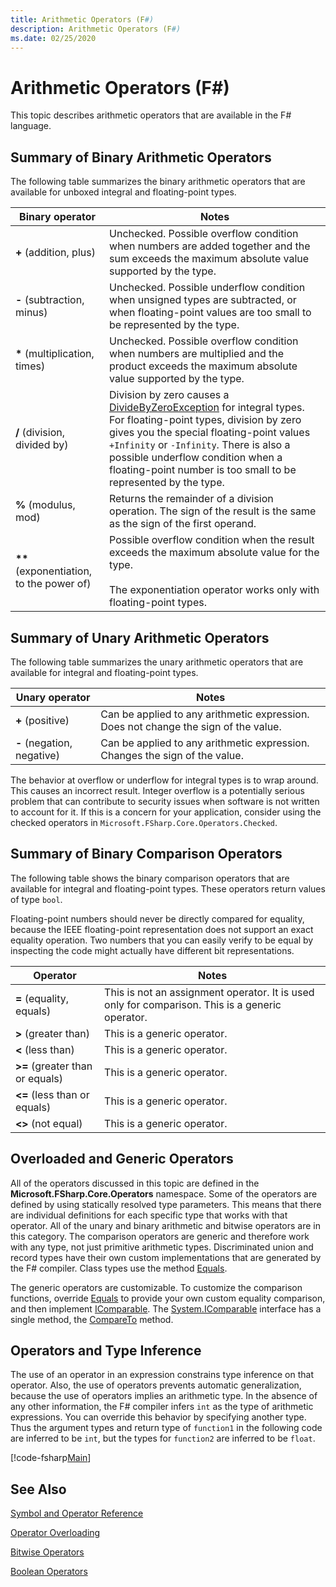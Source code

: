 ```yaml
---
title: Arithmetic Operators (F#)
description: Arithmetic Operators (F#)
ms.date: 02/25/2020
---
```


# Arithmetic Operators (F#)

This topic describes arithmetic operators that are available in the F# language.

## Summary of Binary Arithmetic Operators

The following table summarizes the binary arithmetic operators that are available for unboxed integral and floating-point types.

|Binary operator|Notes|
|---------------|-----|
|**+** (addition, plus)|Unchecked. Possible overflow condition when numbers are added together and the sum exceeds the maximum absolute value supported by the type.|
|**-** (subtraction, minus)|Unchecked. Possible underflow condition when unsigned types are subtracted, or when floating-point values are too small to be represented by the type.|
|**&#42;** (multiplication, times)|Unchecked. Possible overflow condition when numbers are multiplied and the product exceeds the maximum absolute value supported by the type.|
|**/** (division, divided by)|Division by zero causes a [DivideByZeroException](https://msdn.microsoft.com/library/system.dividebyzeroexception.aspx) for integral types. For floating-point types, division by zero gives you the special floating-point values `+Infinity` or `-Infinity`. There is also a possible underflow condition when a floating-point number is too small to be represented by the type.|
|**%** (modulus, mod)|Returns the remainder of a division operation. The sign of the result is the same as the sign of the first operand.|
|**&#42;&#42;** (exponentiation, to the power of)|Possible overflow condition when the result exceeds the maximum absolute value for the type.<br /><br />The exponentiation operator works only with floating-point types.|

## Summary of Unary Arithmetic Operators

The following table summarizes the unary arithmetic operators that are available for integral and floating-point types.

|Unary operator|Notes|
|--------------|-----|
|**+** (positive)|Can be applied to any arithmetic expression. Does not change the sign of the value.|
|**-** (negation, negative)|Can be applied to any arithmetic expression. Changes the sign of the value.|
The behavior at overflow or underflow for integral types is to wrap around. This causes an incorrect result. Integer overflow is a potentially serious problem that can contribute to security issues when software is not written to account for it. If this is a concern for your application, consider using the checked operators in `Microsoft.FSharp.Core.Operators.Checked`.

## Summary of Binary Comparison Operators

The following table shows the binary comparison operators that are available for integral and floating-point types. These operators return values of type `bool`.

Floating-point numbers should never be directly compared for equality, because the IEEE floating-point representation does not support an exact equality operation. Two numbers that you can easily verify to be equal by inspecting the code might actually have different bit representations.

|Operator|Notes|
|--------|-----|
|**=** (equality, equals)|This is not an assignment operator. It is used only for comparison. This is a generic operator.|
|**&gt;** (greater than)|This is a generic operator.|
|**&lt;** (less than)|This is a generic operator.|
|**&gt;=** (greater than or equals)|This is a generic operator.|
|**&lt;=** (less than or equals)|This is a generic operator.|
|**&lt;&gt;** (not equal)|This is a generic operator.|

## Overloaded and Generic Operators
All of the operators discussed in this topic are defined in the **Microsoft.FSharp.Core.Operators** namespace. Some of the operators are defined by using statically resolved type parameters. This means that there are individual definitions for each specific type that works with that operator. All of the unary and binary arithmetic and bitwise operators are in this category. The comparison operators are generic and therefore work with any type, not just primitive arithmetic types. Discriminated union and record types have their own custom implementations that are generated by the F# compiler. Class types use the method [Equals](https://msdn.microsoft.com/library/bsc2ak47.aspx).

The generic operators are customizable. To customize the comparison functions, override [Equals](https://msdn.microsoft.com/library/bsc2ak47.aspx) to provide your own custom equality comparison, and then implement [IComparable](https://msdn.microsoft.com/library/system.icomparable.aspx). The [System.IComparable](https://msdn.microsoft.com/library/system.icomparable.aspx) interface has a single method, the [CompareTo](https://msdn.microsoft.com/library/system.icomparable.compareto.aspx) method.

## Operators and Type Inference

The use of an operator in an expression constrains type inference on that operator. Also, the use of operators prevents automatic generalization, because the use of operators implies an arithmetic type. In the absence of any other information, the F# compiler infers `int` as the type of arithmetic expressions. You can override this behavior by specifying another type. Thus the argument types and return type of `function1` in the following code are inferred to be `int`, but the types for `function2` are inferred to be `float`.

[!code-fsharp[Main](~/samples/snippets/fsharp/lang-ref-1/snippet3501.fs)]
    
## See Also
[Symbol and Operator Reference](../../language-reference/symbol-and-operator-reference/index.md)

[Operator Overloading](../../language-reference/operator-overloading.md)

[Bitwise Operators](../../language-reference/symbol-and-operator-reference/bitwise-operators.md)

[Boolean Operators](../../language-reference/symbol-and-operator-reference/boolean-operators.md)